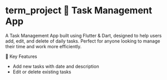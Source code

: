 # term_project 📝 Task Management App
A Task Management App built using Flutter & Dart, designed to help users add, edit, and delete of daily tasks. Perfect for anyone looking to manage their time and work more efficiently.

🚀 Key Features
- Add new tasks with date and description
- Edit or delete existing tasks

